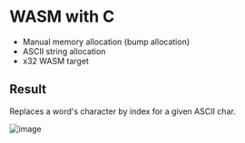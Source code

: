 # WASM with C
 - Manual memory allocation (bump allocation)
 - ASCII string allocation
 - x32 WASM target
## Result
Replaces a word's character by index for a given ASCII char.

![image](https://user-images.githubusercontent.com/36938063/184915330-25c89151-b4c5-44b7-a0f6-b197cb4454af.png)
